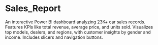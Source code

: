 # Sales_Report
An interactive Power BI dashboard analyzing 23K+ car sales records. Features KPIs like total revenue, average price, and units sold. Visualizes top models, dealers, and regions, with customer insights by gender and income. Includes slicers and navigation buttons.
